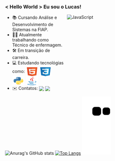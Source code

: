 ### < Hello World > Eu sou o Lucas!

<div>
  <img src="https://media.tenor.com/5ry-200hErMAAAAd/hacker-hacker-man.gif" 
padding="10px" style="vertical-align:middle;margin-left:10px" height = "265" width="300px" align="right" alt="JavaScript">

- 📚 Cursando Análise e Desenvolvimento de Sistemas na FIAP.<br>
- 👨‍⚕️ Atualmente trabalhando como Técnico de enfermagem.<br>
- 🛠️ Em transição de carreira.<br>
- 💻 Estudando tecnológias como: <img align="center" alt="HTML" height="30" width="40" src="https://raw.githubusercontent.com/devicons/devicon/master/icons/html5/html5-original.svg"> <img align="center" alt="CSS" height="30" width="40" src="https://raw.githubusercontent.com/devicons/devicon/master/icons/css3/css3-original.svg"> <img align="center" alt="Python" height="30" width="40" src="https://raw.githubusercontent.com/devicons/devicon/master/icons/python/python-original.svg"> <img align="center" alt="Java" height="30" width="40" src="https://raw.githubusercontent.com/devicons/devicon/master/icons/java/java-original.svg"><br>
- ✉️ Contatos:  <a href="https://www.linkedin.com/in/julianadebarrosf/" target="_blank"><img img align="center" src="https://img.shields.io/badge/-LinkedIn-%230077B5?style=for-the-badge&logo=linkedin&logoColor=white" target="_blank"></a> <a href = "Julianadebarrosferreira@gmail.com"><img img align="center" src="https://img.shields.io/badge/Gmail-D14836?style=for-the-badge&logo=gmail&logoColor=white" target="_blank"></a>
</div>

![Anurag's GitHub stats](https://github-readme-stats.vercel.app/api?username=lucas-lap&show_icons=true&theme=chartreuse-dark)
[![Top Langs](https://github-readme-stats.vercel.app/api/top-langs/?username=lucas-lap&layout=compact&theme=chartreuse-dark)](https://github.com/lucas-lap/github-readme-stats)
![Snake animation](https://github.com/monicaquintal/monicaquintal/blob/output/github-contribution-grid-snake.svg)
